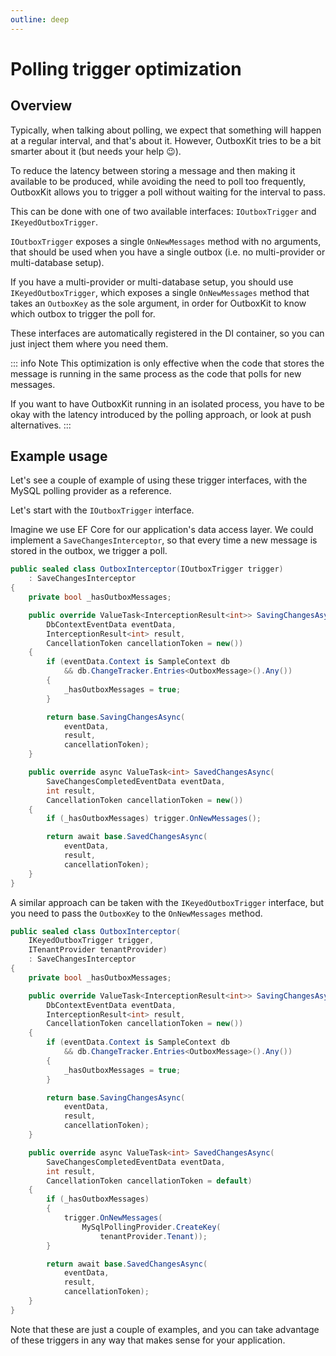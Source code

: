 ```yaml
---
outline: deep
---
```


# Polling trigger optimization

## Overview

Typically, when talking about polling, we expect that something will happen at a regular interval, and that's about it. However, OutboxKit tries to be a bit smarter about it (but needs your help 😉).

To reduce the latency between storing a message and then making it available to be produced, while avoiding the need to poll too frequently, OutboxKit allows you to trigger a poll without waiting for the interval to pass.

This can be done with one of two available interfaces: `IOutboxTrigger` and `IKeyedOutboxTrigger`.

`IOutboxTrigger` exposes a single `OnNewMessages` method with no arguments, that should be used when you have a single outbox (i.e. no multi-provider or multi-database setup).

If you have a multi-provider or multi-database setup, you should use `IKeyedOutboxTrigger`, which exposes a single `OnNewMessages` method that takes an `OutboxKey` as the sole argument, in order for OutboxKit to know which outbox to trigger the poll for.

These interfaces are automatically registered in the DI container, so you can just inject them where you need them.

::: info Note
This optimization is only effective when the code that stores the message is running in the same process as the code that polls for new messages.

If you want to have OutboxKit running in an isolated process, you have to be okay with the latency introduced by the polling approach, or look at push alternatives.
:::

## Example usage

Let's see a couple of example of using these trigger interfaces, with the MySQL polling provider as a reference.

Let's start with the `IOutboxTrigger` interface.

Imagine we use EF Core for our application's data access layer. We could implement a `SaveChangesInterceptor`, so that every time a new message is stored in the outbox, we trigger a poll.

```csharp
public sealed class OutboxInterceptor(IOutboxTrigger trigger)
    : SaveChangesInterceptor
{
    private bool _hasOutboxMessages;

    public override ValueTask<InterceptionResult<int>> SavingChangesAsync(
        DbContextEventData eventData,
        InterceptionResult<int> result,
        CancellationToken cancellationToken = new())
    {
        if (eventData.Context is SampleContext db 
            && db.ChangeTracker.Entries<OutboxMessage>().Any())
        {
            _hasOutboxMessages = true;
        }

        return base.SavingChangesAsync(
            eventData,
            result,
            cancellationToken);
    }

    public override async ValueTask<int> SavedChangesAsync(
        SaveChangesCompletedEventData eventData,
        int result,
        CancellationToken cancellationToken = new())
    {
        if (_hasOutboxMessages) trigger.OnNewMessages();

        return await base.SavedChangesAsync(
            eventData,
            result,
            cancellationToken);
    }
}
```

A similar approach can be taken with the `IKeyedOutboxTrigger` interface, but you need to pass the `OutboxKey` to the `OnNewMessages` method.

```csharp
public sealed class OutboxInterceptor(
    IKeyedOutboxTrigger trigger,
    ITenantProvider tenantProvider)
    : SaveChangesInterceptor
{
    private bool _hasOutboxMessages;

    public override ValueTask<InterceptionResult<int>> SavingChangesAsync(
        DbContextEventData eventData,
        InterceptionResult<int> result,
        CancellationToken cancellationToken = new())
    {
        if (eventData.Context is SampleContext db
            && db.ChangeTracker.Entries<OutboxMessage>().Any())
        {
            _hasOutboxMessages = true;
        }

        return base.SavingChangesAsync(
            eventData,
            result,
            cancellationToken);
    }

    public override async ValueTask<int> SavedChangesAsync(
        SaveChangesCompletedEventData eventData,
        int result,
        CancellationToken cancellationToken = default)
    {
        if (_hasOutboxMessages)
        {
            trigger.OnNewMessages(
                MySqlPollingProvider.CreateKey(
                    tenantProvider.Tenant));
        }

        return await base.SavedChangesAsync(
            eventData,
            result,
            cancellationToken);
    }
}
```

Note that these are just a couple of examples, and you can take advantage of these triggers in any way that makes sense for your application.
